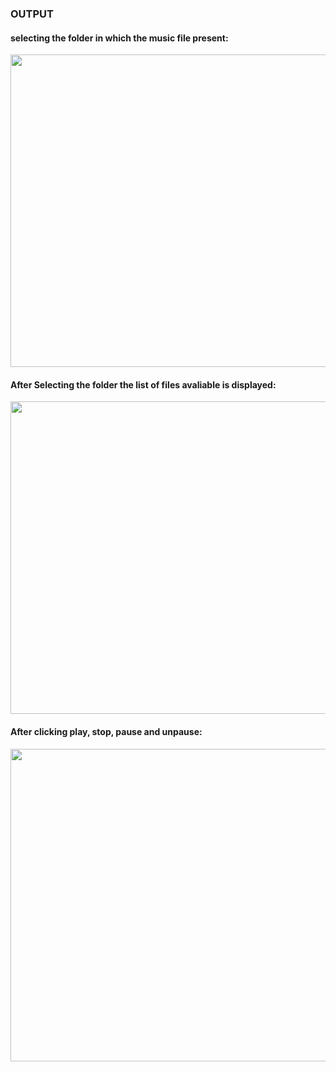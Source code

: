 ### OUTPUT

#### selecting the folder in which the music file present:

<p align="center">

<img width="800" height="500" src="https://user-images.githubusercontent.com/60919132/97084249-6b0ba300-1633-11eb-92b6-b3dd54cf01bd.png" >

</p>

#### After Selecting the folder the list of files avaliable is displayed:

<p align="center">

<img width="800" height="500" src="https://user-images.githubusercontent.com/60919132/97084292-a312e600-1633-11eb-8cee-d049b8beee18.png" >

</p>

#### After clicking play, stop, pause and unpause:

<p align="center">

<img width="800" height="500" src="https://user-images.githubusercontent.com/60919132/97084313-c2aa0e80-1633-11eb-9dbf-badbf99377c5.png" >

</p>
